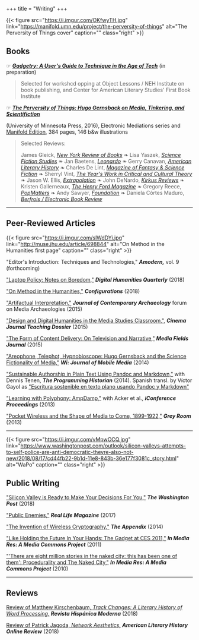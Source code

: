 +++
title = "Writing"
+++

{{< figure src="https://i.imgur.com/OKfwyTH.jpg" link="https://manifold.umn.edu/project/the-perversity-of-things" alt="The Perversity of Things cover" caption="" class="right" >}}

## Books

☞ [**_Gadgetry: A User's Guide to Technique in the Age of Tech_**](https://gadgetry.wythoff.net/) (in preparation)

> Selected for workshcd opping at Object Lessons / NEH Institute on book publishing, and Center for American Literary Studies' First Book Institute

☞ [**_The Perversity of Things: Hugo Gernsback on Media, Tinkering, and Scientifiction_**](https://www.upress.umn.edu/book-division/books/the-perversity-of-things)

(University of Minnesota Press, 2016), Electronic Mediations series and [Manifold Edition](https://manifold.umn.edu/project/the-perversity-of-things), 384 pages, 146 b&w illustrations

> Selected Reviews:
>
> James Gleick, [*New York Review of Books*](http://www.nybooks.com/daily/2017/01/31/hugo-gernsback-making-of-future-man/) ❧ Lisa Yaszek, [*Science Fiction Studies*](http://wythoff.net/pdf/yaszek_review.pdf) ❧ Jan Baetens, [*Leonardo*](https://www.leonardo.info/review/2017/02/review-of-the-perversity-of-things-hugo-gernsback-on-media-tinkering-and) ❧ Gerry Canavan, [*American Literary History*](http://wythoff.net/pdf/canavan_review.pdf) ❧ Charles De Lint, [*Magazine of Fantasy & Science Fiction*](/pdf/delint_review.pdf) ❧ Sherryl Vint, [*The Year's Work in Critical and Cultural Theory*](http://wythoff.net/pdf/vint_review.pdf) ❧ Jason W. Ellis, [*Extrapolation*](http://wythoff.net/pdf/ellis_review.pdf) ❧ John DeNardo, [*Kirkus Reviews*](https://www.kirkusreviews.com/features/learn-more-about-creators-science-fiction/) ❧ Kristen Gallerneaux, [*The Henry Ford Magazine*](http://wythoff.net/pdf/fordmuseum_review.pdf) ❧ Gregory Reece, [*PopMatters*](http://www.popmatters.com/review/hugh-gernsback-the-perversity-of-things-by-grant-wythoff/) ❧ Andy Sawyer, [*Foundation*](http://wythoff.net/pdf/sawyer_review.pdf) ❧ Daniela Côrtes Maduro, [*Berfrois / Electronic Book Review*](https://www.berfrois.com/2018/09/tinkering-with-media-and-fiction/)

<!-- Angelo Paura, [*Motherboard Italy (Vice)*](https://motherboard.vice.com/it/article/profilo-hugo-gernsback-amazing-stories / https://medium.com/italia/hugo-gernsback-luomo-che-ci-ha-fatto-innamorare-del-futuro-ec2fb2fbeebf#.j9f1l9x5y) ❧ Aurelio Cianciotta, [*Neural*](http://neural.it/2017/05/edited-by-grant-wythoff-the-perversity-of-things-hugo-gernsback-on-media-tinkering-and-scientifiction/) -->

<!-- {{< figure src="https://i.imgur.com/2O38NUc.jpg" alt="The Perversity of Things excerpt" caption="" class="right" >}} -->

***********

## Peer-Reviewed Articles

{{< figure src="https://i.imgur.com/slWdDYi.jpg" link="http://muse.jhu.edu/article/698844" alt="On Method in the Humanities first page" caption="" class="right" >}}

"Editor's Introduction: Techniques and Technologies," **_Amodern,_** vol. 9 (forthcoming)

["Laptop Policy: Notes on Boredom,"](http://www.digitalhumanities.org/dhq/vol/12/2/000391/000391.html) **_Digital Humanities Quarterly_** (2018)

["On Method in the Humanities,"](http://muse.jhu.edu/article/698844) **_Configurations_** (2018)

["Artifactual Interpretation,"](http://wythoff.net/pdf/Wythoff_2015_Artifactual_Interpretation.pdf) **_Journal of Contemporary Archaeology_** forum on Media Archaeologies (2015)

["Design and Digital Humanities in the Media Studies Classroom,"](http://www.teachingmedia.org/design-and-dh-in-the-media-studies-classroom/), **_Cinema Journal Teaching Dossier_** (2015)

["The Form of Content Delivery: On Television and Narrative,"](http://mediafieldsjournal.squarespace.com/the-form-of-content-delivery/) **_Media Fields Journal_** (2015)

["Areophone, Telephot, Hypnobioscope: Hugo Gernsback and the Science Fictionality of Media,"](http://wi.mobilities.ca/grant-wythoff-aerophone-telephot-hypnobioscope-hugo-gernsbacks-media-theory/) **_Wi: Journal of Mobile Media_** (2014)

["Sustainable Authorship in Plain Text Using Pandoc and Markdown,"](http://programminghistorian.org/lessons/sustainable-authorship-in-plain-text-using-pandoc-and-markdown) with Dennis Tenen, **_The Programming Historian_** (2014). Spanish transl. by Víctor Gayol as ["Escritura sostenible en texto plano usando Pandoc y Markdown"](https://programminghistorian.org/es/lecciones/escritura-sostenible-usando-pandoc-y-markdown)

["Learning with Polyphony: AmpDamp,"](https://www.ideals.illinois.edu/bitstream/handle/2142/42533/525.pdf) with Acker et al., **_iConference Proceedings_** (2013)

["Pocket Wireless and the Shape of Media to Come, 1899-1922,"](http://wythoff.net/pdf/Wythoff_2013_Pocket_Wireless_and_the_Shape_of_Media_to_Come,_1899–1922.pdf) **_Grey Room_** (2013)

***********

{{< figure src="https://i.imgur.com/vMpwOCQ.jpg" link="https://www.washingtonpost.com/outlook/silicon-valleys-attempts-to-self-police-are-anti-democratic-theyre-also-not-new/2018/08/17/cd44fb22-9b1d-11e8-843b-36e177f3081c_story.html" alt="WaPo" caption="" class="right" >}}

## Public Writing

["Silicon Valley is Ready to Make Your Decisions For You,"](https://www.washingtonpost.com/outlook/silicon-valleys-attempts-to-self-police-are-anti-democratic-theyre-also-not-new/2018/08/17/cd44fb22-9b1d-11e8-843b-36e177f3081c_story.html) **_The Washington Post_** (2018)

["Public Enemies,"](http://reallifemag.com/public-enemies/) **_Real Life Magazine_** (2017)

["The Invention of Wireless Cryptography,"](http://theappendix.net/issues/2014/7/the-invention-of-wireless-cryptography) **_The Appendix_** (2014)

["Like Holding the Future In Your Hands: The Gadget at CES 2011,"](http://mediacommons.futureofthebook.org/imr/2011/01/12/holding-future-your-hands-gadget-ces-2011) **_In Media Res: A Media Commons Project_** (2011)

["'There are eight million stories in the naked city; this has been one of them': Procedurality and The Naked City,"](http://mediacommons.futureofthebook.org/imr/2010/03/10/there-are-eight-million-stories-naked-city-has-been-one-them-procedurality-and-naked-city) **_In Media Res: A Media Commons Project_** (2010)

***********

## Reviews

[Review of Matthew Kirschenbaum, *Track Changes: A Literary History of Word Processing,*](http://wythoff.net/pdf/kirschenbaum_review.pdf) **_Revista Hispánica Moderna_** (2018)

[Review of Patrick Jagoda, *Network Aesthetics,*](https://academic.oup.com/DocumentLibrary/ALH/Online%20Review%20Series%2015/15Grant%20Wythoff.pdf) **_American Literary History Online Review_** (2018)
